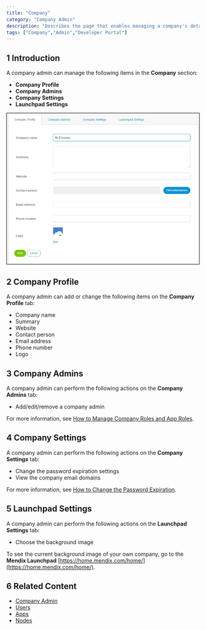 ```yaml
---
title: "Company"
category: "Company Admin"
description: "Describes the page that enables managing a company's details."
tags: ["Company","Admin","Developer Portal"]
---
```

## 1 Introduction

A company admin can manage the following items in the **Company** section:

* **Company Profile**
* **Company Admins**
* **Company Settings**
* **Launchpad Settings**

![](attachments/companyprofile.jpg)

## 2 Company Profile

A company admin can add or change the following items on the **Company Profile** tab:

* Company name
* Summary
* Website
* Contact person
* Email address
* Phone number
* Logo

## 3 Company Admins

A company admin can perform the following actions on the **Company Admins** tab:

* Add/edit/remove a company admin

For more information, see [How to Manage Company Roles and App Roles](/developerportal/howto/change-roles).

## 4 Company Settings

A company admin can perform the following actions on the **Company Settings** tab:

* Change the password expiration settings
* View the company email domains

For more information, see [How to Change the Password Expiration](/developerportal/howto/password-expiration).

## 5 Launchpad Settings

A company admin can perform the following actions on the **Launchpad Settings** tab:

* Choose the background image

To see the current background image of your own company, go to the **Mendix Launchpad** [https://home.mendix.com/home/](https://home.mendix.com/home/).

## 6 Related Content

* [Company Admin](index)
* [Users](nodes)
* [Apps](apps)
* [Nodes](nodes)
